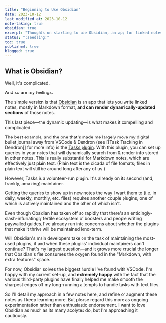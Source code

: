```yaml
---
title: "Beginning to Use Obsidian"
date: 2023-10-12
last_modified_at: 2023-10-12
note-taking: true
obsidian: true
excerpt: "Thoughts on starting to use Obsidian, an app for linked notes."
status: ":seedling:"
toc: true
published: true
blogged: true
---
```


## What is Obsidian?  

Well, it's complicated.  

And so are my feelings.  

The simple version is that [Obsidian](https://obsidian.md/) is an app that lets you write linked notes, mostly in Markdown format, **and can render dynamically-updated sections** of those notes.  

This last piece—the dynamic updating—is what makes it compelling and complicated.  

The best example, and the one that's made me largely move my digital bullet journal away from VSCode & Dendron (see [[Task Tracking in Dendron]] for more info) is the [Tasks plugin](https://publish.obsidian.md/tasks/Introduction#Task+management+for+the+Obsidian+knowledge+base). With this plugin, you can set up queries in your notes that will dynamically search from & render info stored in other notes. This is really substantial for Markdown notes, which are effectively just plain text. (Plain text is the cicada of file formats; files in plain text will still be around long after any of us.)  

However, Tasks is a volunteer-run plugin. It's already on its second (and, frankly, amazing) maintainer.  

Getting the queries to show up in new notes the way I want them to (i.e. in daily, weekly, monthly, etc. files) requires another couple plugins, one of which is actively maintained and the other of which isn't.  

Even though Obsidian has taken off so rapidly that there's an enticingly-slash-infuriatingly fertile ecosystem of boosters and people writing paywalled guides, I've already run into concerns about whether the plugins that make it thrive will be maintained long-term.  

Will Obsidian's main developers take on the task of maintaining the most-used plugins, if and when these plugins' individual maintainers can't continue? That's my largest question—and it grows more crucial the longer that Obsidian's fire consumes the oxygen found in the "Markdown, with extra features" space.  

For now, Obsidian solves the biggest hurdle I've found with VSCode. I'm happy with my current set-up, and **extremely happy** with the fact that the various third-party plugins have finally helped me make smooth the sharpest edges off my long-running attempts to handle tasks with text files.  

So I'll detail my approach in a few notes here, and refine or augment these notes as I keep learning more. But please regard this more as ongoing experimentation rather than enthusiastic endorsement. I want to love Obsidian as much as its many acolytes do, but I'm approaching it cautiously.   